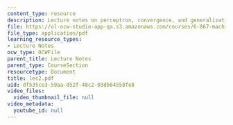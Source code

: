 ```yaml
---
content_type: resource
description: Lecture notes on perceptron, convergence, and generalization.
file: https://ol-ocw-studio-app-qa.s3.amazonaws.com/courses/6-867-machine-learning-fall-2006/df535ce359aad52f48c203db64558fe8_lec2.pdf
file_type: application/pdf
learning_resource_types:
- Lecture Notes
ocw_type: OCWFile
parent_title: Lecture Notes
parent_type: CourseSection
resourcetype: Document
title: lec2.pdf
uid: df535ce3-59aa-d52f-48c2-03db64558fe8
video_files:
  video_thumbnail_file: null
video_metadata:
  youtube_id: null
---
```

